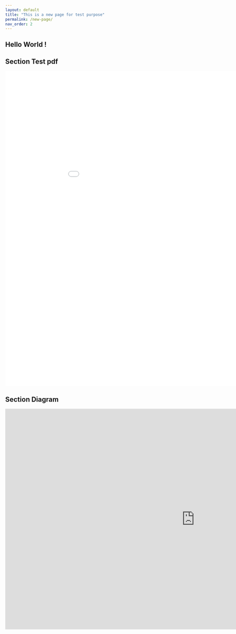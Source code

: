 ```yaml
---
layout: default
title: "This is a new page for test purpose"
permalink: /new-page/
nav_order: 2
---
```


## Hello World !

## Section Test pdf

<embed src="./BMK_Landing_pages.pdf" width="1000" height="1000" type="application/pdf" />



## Section Diagram

<iframe src="https://groupee-my.sharepoint.com/personal/loic_rosset_groupe-e_ch/_layouts/15/Doc.aspx?sourcedoc={dcffcc9f-2e1d-4746-b579-9e507ba0431b}&amp;action=embedview" width="1200px" height="700px" frameborder="0">Ceci est un document <a target="_blank" href="https://office.com">Microsoft Office</a> incorporé, avec <a target="_blank" href="https://office.com/webapps">Office</a>.</iframe>
